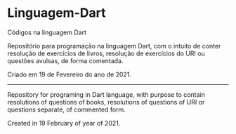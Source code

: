 # Linguagem-Dart
 Códigos na linguagem Dart

Repositório para programação na linguagem Dart, com o intuito de conter resolução de exercícios de livros, resolução de exercícios do URI ou questões avulsas, de forma comentada.

Criado em 19 de Fevereiro do ano de 2021.

----

Repository for programing in Dart language, with purpose to contain resolutions of questions of books, resolutions of questions of URI or questions separate, of commented form.

Created in 19 February of year of 2021.